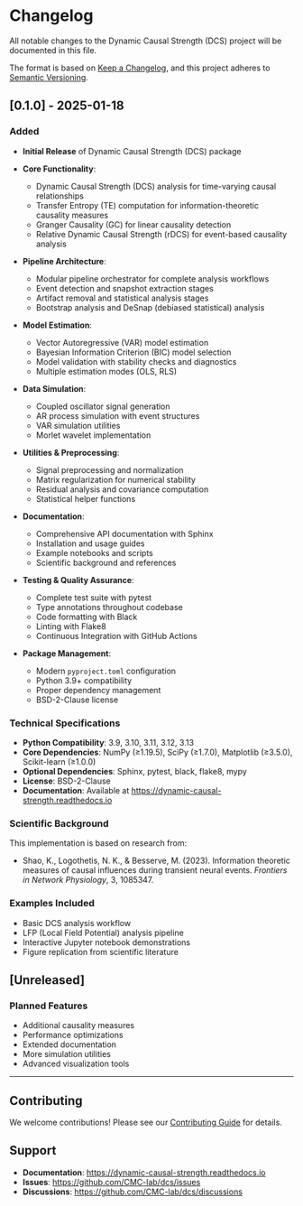 # Changelog

All notable changes to the Dynamic Causal Strength (DCS) project will be documented in this file.

The format is based on [Keep a Changelog](https://keepachangelog.com/en/1.0.0/),
and this project adheres to [Semantic Versioning](https://semver.org/spec/v2.0.0.html).

## [0.1.0] - 2025-01-18

### Added
- **Initial Release** of Dynamic Causal Strength (DCS) package
- **Core Functionality**:
  - Dynamic Causal Strength (DCS) analysis for time-varying causal relationships
  - Transfer Entropy (TE) computation for information-theoretic causality measures
  - Granger Causality (GC) for linear causality detection
  - Relative Dynamic Causal Strength (rDCS) for event-based causality analysis

- **Pipeline Architecture**:
  - Modular pipeline orchestrator for complete analysis workflows
  - Event detection and snapshot extraction stages
  - Artifact removal and statistical analysis stages
  - Bootstrap analysis and DeSnap (debiased statistical) analysis

- **Model Estimation**:
  - Vector Autoregressive (VAR) model estimation
  - Bayesian Information Criterion (BIC) model selection
  - Model validation with stability checks and diagnostics
  - Multiple estimation modes (OLS, RLS)

- **Data Simulation**:
  - Coupled oscillator signal generation
  - AR process simulation with event structures
  - VAR simulation utilities
  - Morlet wavelet implementation

- **Utilities & Preprocessing**:
  - Signal preprocessing and normalization
  - Matrix regularization for numerical stability
  - Residual analysis and covariance computation
  - Statistical helper functions

- **Documentation**:
  - Comprehensive API documentation with Sphinx
  - Installation and usage guides
  - Example notebooks and scripts
  - Scientific background and references

- **Testing & Quality Assurance**:
  - Complete test suite with pytest
  - Type annotations throughout codebase
  - Code formatting with Black
  - Linting with Flake8
  - Continuous Integration with GitHub Actions

- **Package Management**:
  - Modern `pyproject.toml` configuration
  - Python 3.9+ compatibility
  - Proper dependency management
  - BSD-2-Clause license

### Technical Specifications
- **Python Compatibility**: 3.9, 3.10, 3.11, 3.12, 3.13
- **Core Dependencies**: NumPy (≥1.19.5), SciPy (≥1.7.0), Matplotlib (≥3.5.0), Scikit-learn (≥1.0.0)
- **Optional Dependencies**: Sphinx, pytest, black, flake8, mypy
- **License**: BSD-2-Clause
- **Documentation**: Available at https://dynamic-causal-strength.readthedocs.io

### Scientific Background
This implementation is based on research from:
- Shao, K., Logothetis, N. K., & Besserve, M. (2023). Information theoretic measures of causal influences during transient neural events. *Frontiers in Network Physiology*, 3, 1085347.

### Examples Included
- Basic DCS analysis workflow
- LFP (Local Field Potential) analysis pipeline
- Interactive Jupyter notebook demonstrations
- Figure replication from scientific literature

## [Unreleased]

### Planned Features
- Additional causality measures
- Performance optimizations
- Extended documentation
- More simulation utilities
- Advanced visualization tools

---

## Contributing

We welcome contributions! Please see our [Contributing Guide](CONTRIBUTING.md) for details.

## Support

- **Documentation**: https://dynamic-causal-strength.readthedocs.io
- **Issues**: https://github.com/CMC-lab/dcs/issues
- **Discussions**: https://github.com/CMC-lab/dcs/discussions
